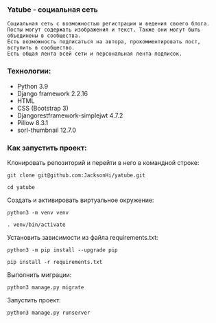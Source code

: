 ### Yatube - социальная сеть

```
Социальная сеть с возможностью регистрации и ведения своего блога. 
Посты могут содержать изображения и текст. Также они могут быть объединены в сообщества. 
Есть возможность подписаться на автора, прокомментировать пост, вступить в сообщество.
Есть общая лента всей сети и персональная лента подписок. 
```

### Технологии:

- Python 3.9
- Django framework 2.2.16
- HTML
- CSS (Bootstrap 3)
- Djangorestframework-simplejwt 4.7.2
- Pillow 8.3.1
- sorl-thumbnail 12.7.0

### Как запустить проект:

Клонировать репозиторий и перейти в него в командной строке:

```
git clone git@github.com:JacksonHi/yatube.git
```

```
cd yatube 
```

Cоздать и активировать виртуальное окружение:

```
python3 -m venv venv 
```

```
. venv/bin/activate 
```

Установить зависимости из файла requirements.txt:

```
python3 -m pip install --upgrade pip 
```

```
pip install -r requirements.txt 
```

Выполнить миграции:

```
python3 manage.py migrate 
```

Запустить проект:

```
python3 manage.py runserver
```
